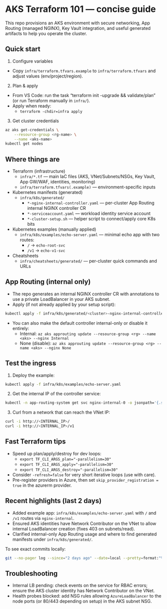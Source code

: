 # AKS Terraform 101 — concise guide

This repo provisions an AKS environment with secure networking, App Routing (managed NGINX), Key Vault integration, and useful generated artifacts to help you operate the cluster.

## Quick start

1) Configure variables
- Copy `infra/terraform.tfvars.example` to `infra/terraform.tfvars` and adjust values (env/project/region).

2) Plan & apply
- From VS Code: run the task “terraform init -upgrade && validate/plan” (or run Terraform manually in `infra/`).
- Apply when ready:
    - `terraform -chdir=infra apply`

3) Get cluster credentials
```bash
az aks get-credentials \
    --resource-group <rg-name> \
    --name <aks-name>
kubectl get nodes
```

## Where things are

- Terraform (infrastructure)
    - `infra/*.tf` — main IaC files (AKS, VNet/Subnets/NSGs, Key Vault, App GW/WAF, identities, monitoring)
    - `infra/terraform.tfvars(.example)` — environment-specific inputs
- Kubernetes manifests (generated)
    - `infra/k8s/generated/`
        - `*-nginx-internal-controller.yaml` — per-cluster App Routing internal NGINX controller CR
        - `*-serviceaccount.yaml` — workload identity service account
        - `*-cluster-setup.sh` — helper script to connect/apply core K8s bits
- Kubernetes examples (manually applied)
    - `infra/k8s/examples/echo-server.yaml` — minimal echo app with two routes:
        - `/` → `echo-root-svc`
        - `/v1` → `echo-v1-svc`
- Cheatsheets
    - `infra/cheatsheets/generated/` — per-cluster quick commands and URLs

## App Routing (internal only)

- The repo generates an internal NGINX controller CR with annotations to use a private LoadBalancer in your AKS subnet.
- Apply (if not already applied by your setup script):
```bash
kubectl apply -f infra/k8s/generated/<cluster>-nginx-internal-controller.yaml
```
- You can also make the default controller internal-only or disable it entirely:
    - Internal: `az aks approuting update --resource-group <rg> --name <aks> --nginx Internal`
    - None (disable): `az aks approuting update --resource-group <rg> --name <aks> --nginx None`

## Test the ingress

1) Deploy the example:
```bash
kubectl apply -f infra/k8s/examples/echo-server.yaml
```
2) Get the internal IP of the controller service:
```bash
kubectl -n app-routing-system get svc nginx-internal-0 -o jsonpath='{.status.loadBalancer.ingress[0].ip}{"\n"}'
```
3) Curl from a network that can reach the VNet IP:
```bash
curl -i http://<INTERNAL_IP>/
curl -i http://<INTERNAL_IP>/v1
```

## Fast Terraform tips

- Speed up plan/apply/destroy for dev loops:
    - `export TF_CLI_ARGS_plan="-parallelism=30"`
    - `export TF_CLI_ARGS_apply="-parallelism=30"`
    - `export TF_CLI_ARGS_destroy="-parallelism=30"`
- Consider `-refresh=false` for very short iterative loops (use with care).
- Pre-register providers in Azure, then set `skip_provider_registration = true` in the azurerm provider.

## Recent highlights (last 2 days)

- Added example app: `infra/k8s/examples/echo-server.yaml` with `/` and `/v1` routes via `nginx-internal`.
- Ensured AKS identities have Network Contributor on the VNet to allow internal LoadBalancer creation (fixes 403 on subnets/read).
- Clarified internal-only App Routing usage and where to find generated manifests under `infra/k8s/generated/`.

To see exact commits locally:
```bash
git --no-pager log --since="2 days ago" --date=local --pretty=format:"%h %ad %s" --name-status
```

## Troubleshooting

- Internal LB pending: check events on the service for RBAC errors; ensure the AKS cluster identity has Network Contributor on the VNet.
- Health probes blocked: add NSG rules allowing `AzureLoadBalancer` to the node ports (or 80/443 depending on setup) in the AKS subnet NSG.